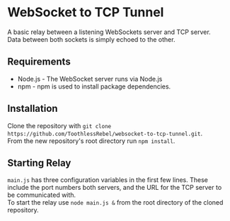 # WebSocket to TCP Tunnel
A basic relay between a listening WebSockets server and TCP server.  
Data between both sockets is simply echoed to the other.

## Requirements
* Node.js - The WebSocket server runs via Node.js
* npm - npm is used to install package dependencies.

## Installation
Clone the repository with `git clone https://github.com/ToothlessRebel/websocket-to-tcp-tunnel.git`.  
From the new repository's root directory run `npm install`.

## Starting Relay
`main.js` has three configuration variables in the first few lines. These include the 
port numbers both servers, and the URL for the TCP server to be communicated with.  
To start the relay use `node main.js &` from the root directory of the cloned repository.
